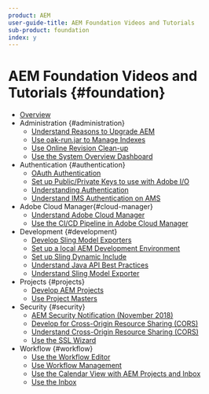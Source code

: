 ```yaml
---
product: AEM
user-guide-title: AEM Foundation Videos and Tutorials
sub-product: foundation
index: y
---
```


# AEM Foundation Videos and Tutorials {#foundation}

+ [Overview](./overview.md)
+ Administration {#administration}
  + [Understand Reasons to Upgrade AEM](./administration/understand-reasons-to-upgrade.md)
  + [Use oak-run.jar to Manage Indexes](./administration/use-oak-run-jar-to-manage-indexes.md)
  + [Use Online Revision Clean-up](./administration/use-online-revision-clean-up.md)
  + [Use the System Overview Dashboard](./administration/use-the-system-overview-dashboard.md)
+ Authentication {#authentication}
  + [OAuth Authentication](authentication/oauth-code-sample-develop.md)
  + [Set up Public/Private Keys to use with Adobe I/O](authentication/set-up-public-private-keys-for-use-with-aem-and-adobe-io.md)
  + [Understanding Authentication](authentication/authentication-support-article-understand.md)
  + [Understand IMS Authentication on AMS](authentication/adobe-ims-authentication-technical-video-understand.md)
+ Adobe Cloud Manager{#cloud-manager}
  + [Understand Adobe Cloud Manager](./cloud-manager/understand-cloud-manager-for-aem.md)
  + [Use the CI/CD Pipeline in Adobe Cloud Manager](./cloud-manager/use-the-cicd-pipeline-in-cloud-manager-for-aem.md)
+ Development {#development}
  + [Develop Sling Model Exporters](./development/develop-sling-model-exporter.md)
  + [Set up a local AEM Development Environment](./development/set-up-a-local-aem-development-environment.md)
  + [Set up Sling Dynamic Include](./development/set-up-sling-dynamic-include.md)
  + [Understand Java API Best Practices](./development/understand-java-api-best-practices.md)
  + [Understand Sling Model Exporter](./development/understand-sling-model-exporter.md)
+ Projects {#projects}
  + [Develop AEM Projects](./projects/develop-aem-projects.md)
  + [Use Project Masters](./projects/use-project-masters.md)
+ Security {#security}
  + [AEM Security Notification (November 2018)](./security/aem-security-notification-2018-11.md)
  + [Develop for Cross-Origin Resource Sharing (CORS)](./security/develop-for-cross-origin-resource-sharing.md)
  + [Understand Cross-Origin Resource Sharing (CORS)](./security/understand-cross-origin-resource-sharing.md)
  + [Use the SSL Wizard](./security/use-the-ssl-wizard.md)
+ Workflow {#workflow}
  + [Use the Workflow Editor](./workflow/use-the-workflow-editor.md)
  + [Use Workflow Management](./workflow/use-workflow-management.md)
  + [Use the Calendar View with AEM Projects and Inbox](./workflow/use-the-calendar-view-with-aem-projects-and-inbox.md)
  + [Use the Inbox](./workflow/use-the-inbox.md)
  